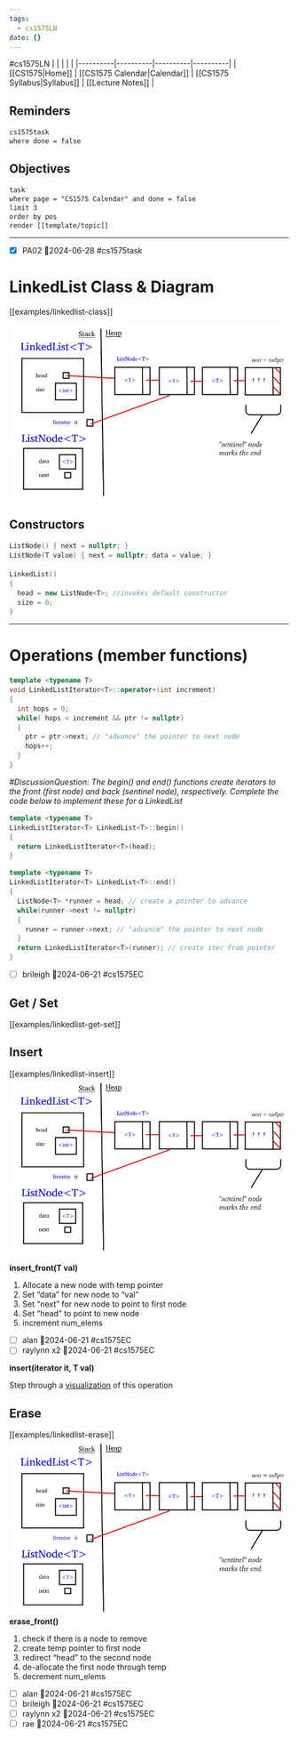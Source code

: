 ```yaml
---
tags:
  - cs1575LN
date: {}
---
```

#cs1575LN
|  |  |  |  |
|----------|----------|----------|----------|
| [[CS1575|Home]] | [[CS1575 Calendar|Calendar]] | [[CS1575 Syllabus|Syllabus]] | [[Lecture Notes]] |


## Reminders

```query
cs1575task
where done = false
```

## Objectives

```query
task
where page = "CS1575 Calendar" and done = false
limit 3
order by pos
render [[template/topic]]
```
---

* [x] PA02  📅2024-06-28 #cs1575task


# LinkedList Class & Diagram

[[examples/linkedlist-class]]

![](../img/LL-diagram.png)

## Constructors

```c++
ListNode() { next = nullptr; }
ListNode(T value) { next = nullptr; data = value; }

LinkedList()
{
  head = new ListNode<T>; //invokes default constructor
  size = 0;
}
```


---

# Operations (member functions)


```c++
template <typename T>
void LinkedListIterator<T>::operator+(int increment)
{
  int hops = 0;
  while( hops < increment && ptr != nullptr)
  {
    ptr = ptr->next; // "advance" the pointer to next node
    hops++;
  }
}
```

_#DiscussionQuestion: The begin() and end() functions create iterators to the front (first node) and back (sentinel node), respectively. Complete the code below to implement these for a LinkedList_

```c++
template <typename T>
LinkedListIterator<T> LinkedList<T>::begin()
{
  return LinkedListIterator<T>(head);
}
```

```c++
template <typename T>
LinkedListIterator<T> LinkedList<T>::end()
{
  ListNode<T> *runner = head; // create a pointer to advance
  while(runner->next != nullptr)
  {
    runner = runner->next; // "advance" the pointer to next node
  }
  return LinkedListIterator<T>(runner); // create iter from pointer
}
```

* [ ] brileigh  📅2024-06-21 #cs1575EC

## Get / Set

[[examples/linkedlist-get-set]]


## Insert
[[examples/linkedlist-insert]]
![linked list](../img/LL-diagram.png)

**insert_front(T val)**

1. Allocate a new node with temp pointer
2. Set “data” for new node to “val”
3. Set “next” for new node to point to first node
4. Set “head” to point to new node
5. increment num_elems

* [ ] alan  📅2024-06-21 #cs1575EC
* [ ] raylynn x2  📅2024-06-21 #cs1575EC

**insert(iterator it, T val)**

Step through a [visualization](https://pythontutor.com/visualize.html#code=class%20ListNode%0A%7B%0A%20%20public%3A%0A%20%20%20%20int%20m_data%3B%20%20//%20single%20data%20item%0A%20%20%20%20ListNode%20*m_next%3B%20%20//%20ptr%20to%20next%20node%0A%20%20%20%20ListNode%28%29%20%7B%20m_next%20%3D%20nullptr%3B%20%7D%0A%7D%3B%0A%0A%0Aclass%20LinkedList%0A%7B%0A%20%20public%3A%0A%20%20%20%20ListNode%20*m_head%3B%20%20//%20ptr%20to%20first%20node%0A%20%20%20%20int%20m_size%3B%0A%20%20%20%20LinkedList%28%29%0A%20%20%20%7B%0A%20%20%20%20m_head%20%3D%20new%20ListNode%3B%20//invokes%20default%20constructor%0A%20%20%20%20m_size%20%3D%200%3B%0A%20%20%20%7D%0A%20%20%20void%20insert%28ListNode%20*p,%20const%20int%26%20x%29%3B%0A%7D%3B%0A%0Aint%20main%28%29%20%7B%0A%0A%20%20LinkedList%20mylist%3B%20%0A%0A%20%20ListNode%20*p%20%3D%20mylist.m_head%3B%0A%20%20mylist.insert%28p,%204%29%3B%0A%20%20p%20%3D%20p%20-%3E%20m_next%3B%0A%20%20mylist.insert%28p,%208%29%3B%0A%20%20mylist.insert%28p,%206%29%3B%0A%20%20%0A%20%20return%200%3B%0A%7D%0A%0Avoid%20LinkedList%3A%3Ainsert%28ListNode%20*p,%20const%20int%26%20x%29%0A%7B%0A%20%20ListNode%20*tmp%20%3D%20new%20ListNode%3B%0A%20%20tmp%20-%3E%20m_data%20%3D%20p%20-%3E%20m_data%3B%0A%20%20tmp%20-%3E%20m_next%20%3D%20p%20-%3E%20m_next%3B%0A%20%20p%20-%3E%20m_data%20%3D%20x%3B%0A%20%20p%20-%3E%20m_next%20%3D%20tmp%3B%0A%20%20m_size%2B%2B%3B%0A%7D&cumulative=false&curInstr=0&heapPrimitives=nevernest&mode=display&origin=opt-frontend.js&py=cpp_g%2B%2B9.3.0&rawInputLstJSON=%5B%5D&textReferences=false) of this operation

## Erase
[[examples/linkedlist-erase]]
![linked list](../img/LL-diagram.png)
**erase_front()**
1. check if there is a node to remove
2. create temp pointer to first node
3. redirect “head” to the second node
4. de-allocate the first node through temp
5. decrement num_elems

* [ ] alan  📅2024-06-21 #cs1575EC
* [ ] brileigh  📅2024-06-21 #cs1575EC
* [ ] raylynn x2 📅2024-06-21 #cs1575EC
* [ ] rae  📅2024-06-21 #cs1575EC
